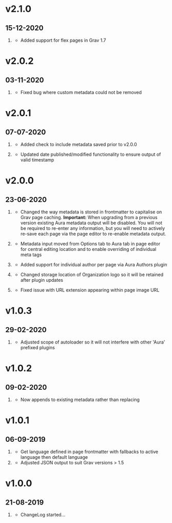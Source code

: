 # v2.1.0
## 15-12-2020

1. [](#new)
    * Added support for flex pages in Grav 1.7

# v2.0.2
## 03-11-2020

1. [](#bugfix)
    * Fixed bug where custom metadata could not be removed

# v2.0.1
## 07-07-2020

1. [](#bugfix)
    * Added check to include metadata saved prior to v2.0.0

1. [](#bugfix)
    * Updated date published/modified functionality to ensure output of valid timestamp

# v2.0.0
## 23-06-2020

1. [](#improved)
    * Changed the way metadata is stored in frontmatter to capitalise on Grav page caching. **Important:** When upgrading from a previous version existing Aura metadata output will be disabled. You will not be required to re-enter any information, but you will need to actively re-save each page via the page editor to re-enable metadata output.

1. [](#new)
    * Metadata input moved from Options tab to Aura tab in page editor for central editing location and to enable overriding of individual meta tags

1. [](#new)
    * Added support for individual author per page via Aura Authors plugin

1. [](#bugfix)
    * Changed storage location of Organization logo so it will be retained after plugin updates

1. [](#bugfix)
    * Fixed issue with URL extension appearing within page image URL

# v1.0.3
## 29-02-2020

1. [](#bugfix)
    * Adjusted scope of autoloader so it will not interfere with other 'Aura' prefixed plugins

# v1.0.2
## 09-02-2020

1. [](#bugfix)
    * Now appends to existing metadata rather than replacing

# v1.0.1
## 06-09-2019

1. [](#improved)
    * Get language defined in page frontmatter with fallbacks to active language then default language
1. [](#bugfix)
    * Adjusted JSON output to suit Grav versions > 1.5

# v1.0.0
##  21-08-2019

1. [](#new)
    * ChangeLog started...
